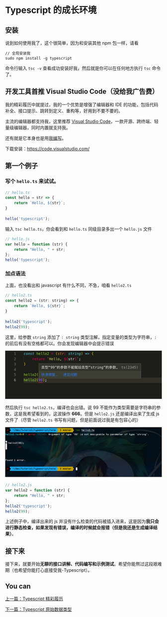 # Typescript 的成长环境


## 安装
说到如何使用我了，这个很简单，因为和安装其他 npm 包一样，请看

```
// 全局安装我
sudo npm install -g typescript
```

命令行输入 `tsc -v` 查看成功安装好我，然后就是你可以在任何地方执行 `tsc` 命令了。



## 开发工具首推 Visual Studio Code（没给我广告费）

我的精彩履历中就提过，我的一个优势是增强了编辑器和 IDE 的功能，包括代码补全、接口提示、跳转到定义、重构等，好用到不要不要的。

主流的编辑器都支持我，这里推荐 [Visual Studio Code](https://code.visualstudio.com/)，一款开源、跨终端、轻量级编辑器，同时内置就支持我。

还有就是它本身也是用[我编写](https://github.com/Microsoft/vscode/)。

下载安装：https://code.visualstudio.com/


## 第一个例子

### 写个 `hello.ts` 来试试。

```javascript
// hello.ts
const hello = str => {
    return `Hello, ${str}`;
}

hello('typescript');
```

输入 `tsc hello.ts`，你会看到和 `hello.ts` 同级目录多出一个 `hello.js` 文件

```javascript
// hello.js
var hello = function (str) {
    return "Hello, " + str;
};
hello('typescript');
```


### 加点语法

上面，也没看出和 javascript 有什么不同，不急，咱看 `hello2.ts`

```javascript
// hello2.ts
const hello2 = (str: string) => {
    return `Hello, ${str}`;
}

hello2('typescript');
hello2(99);
```

这里，给参数 `string` 添加了 `: string` 类型注解，指定变量的类型为字符串，`:` 的前后有没有空格都可以。你会发现编辑器中会提示错误

![](./assets/hello2-01.png)

然后执行 `tsc hello2.ts`，编译也会出错。说 99 不能作为类型需要是字符串的参数，这是我希望看到的，这波操作 **666**。但是 `hello2.js` 还是编译出来了生成 js 文件了（尽管 `hello2.ts` 书写有问题，但是前面说过我是有包容心的）

![](./assets/hello2-02.png)


```javascript
// hello2.js
var hello2 = function (str) {
    return "Hello, " + str;
};
hello2('typescript');
hello2(99);
```

上述例子中，编译出来的 js 并没有什么检查的代码被插入进来，这是因为**我只会进行静态检查，如果发现有错误，编译的时候就会报错（但是我还是生成编译结果）**。


## 接下来

接下来，就要开始**无聊的接口讲解、代码编写和示例测试**。希望你能熬过这段艰难期（也希望你能打心底接受我-Typescript）。


## You can

[上一篇：Typescript 精彩履历](./introduction.md)

[下一篇：Typescript 原始数据类型](./primitive_data_types.md)
